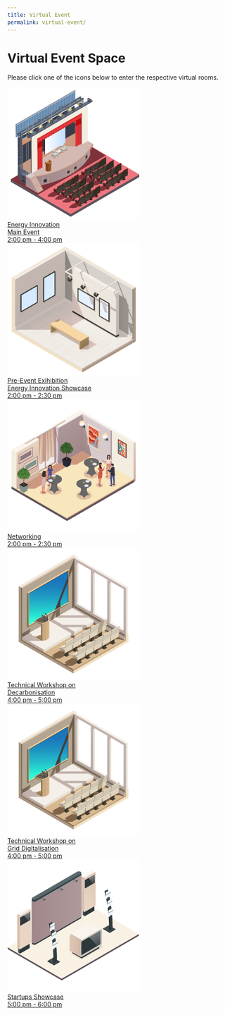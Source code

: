```yaml
---
title: Virtual Event
permalink: virtual-event/
---
```

# Virtual Event Space

Please click one of the icons below to enter the respective virtual rooms.

<div class="event-items-container">
  <div class="row-wrapper odd">
    <div class="item-wrapper">
	  <a href="#">
	    <div class="icon-wrapper">
	      <img src="/images/energy-innovation.png" alt="Energy Innovation" />
	    </div>
	    <div class="description">Energy Innovation<br/>Main Event</div>
	    <div class="time-slot">2:00 pm - 4:00 pm</div>
	  </a>
	</div>	  
  </div>
  <div class="row-wrapper even">
    <div class="item-wrapper">
	  <a href="#">
	    <div class="icon-wrapper">
		    <img src="/images/pre-event-exhibition.png" alt="Pre-Event Exhibition </br>Energy Innovation Showcase" />
	    </div>
		  <div class="description">Pre-Event Exihibition </br>Energy Innovation Showcase</div>
	    <div class="time-slot">2:00 pm - 2:30 pm</div>
	  </a>
	</div>
    <div class="item-wrapper">
	  <a href="#">
	    <div class="icon-wrapper">
	      <img src="/images/networking.png" alt="Networking" />
	    </div>
	    <div class="description">Networking</div>
	    <div class="time-slot">2:00 pm - 2:30 pm</div>
	  </a>
	</div>
  </div>
  <div class="row-wrapper odd">
    <div class="item-wrapper">
	  <a href="#">
	    <div class="icon-wrapper">
	      <img src="/images/technical-workshop-on-grid.png" alt="Technical Workshop on Decarbonisation" />
	    </div>
		  <div class="description">Technical Workshop on<br/>Decarbonisation</div>
	    <div class="time-slot">4:00 pm - 5:00 pm</div>
	  </a>
	</div>
    <div class="item-wrapper">
	  <a href="#">
	    <div class="icon-wrapper">
		    <img src="/images/technical-workshop-on-grid.png" alt="Technical Workshop on Grid Digitalisation" />
	    </div>
		  <div class="description">Technical Workshop on<br/>Grid Digitalisation</div>
	    <div class="time-slot">4:00 pm - 5:00 pm</div>
	  </a>
	</div>
  </div>
  <div class="row-wrapper even">
    <div class="item-wrapper">
	  <a href="#">
	    <div class="icon-wrapper">
	      <img src="/images/showcase-of-startup.png" alt="Showcase of Startup" />
	    </div>
	    <div class="description">Startups Showcase</div>
	    <div class="time-slot">5:00 pm - 6:00 pm</div>
	  </a>
	</div>
  </div>
</div>
